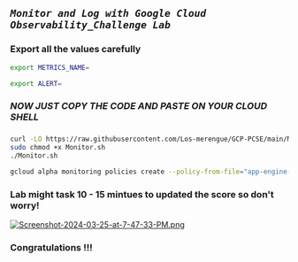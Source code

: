 ## ***```Monitor and Log with Google Cloud Observability_Challenge Lab```***

### Export all the values carefully

```bash
export METRICS_NAME=

export ALERT=
```
###
###

### ***NOW JUST COPY THE CODE AND PASTE ON YOUR CLOUD SHELL***
###
###

```bash 
curl -LO https://raw.githubusercontent.com/Los-merengue/GCP-PCSE/main/Monitor%20and%20Log%20with%20Google%20Cloud%20Observability_Challenge%20Lab/Monitor.sh
sudo chmod +x Monitor.sh
./Monitor.sh
```

```bash
gcloud alpha monitoring policies create --policy-from-file="app-engine-error-percent-policy.json"
```

### Lab might task 10 - 15 mintues to updated the score so don't worry!

[![Screenshot-2024-03-25-at-7-47-33-PM.png](https://i.postimg.cc/Vk2hdZfK/Screenshot-2024-03-25-at-7-47-33-PM.png)](https://postimg.cc/zyS7QjRh)


### Congratulations !!!
